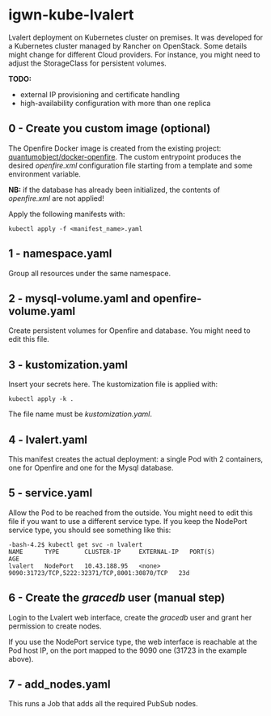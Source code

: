 # igwn-kube-lvalert
Lvalert deployment on Kubernetes cluster on premises. It was developed for a Kubernetes cluster managed by Rancher on OpenStack. Some details might change for different Cloud providers. For instance, you might need to adjust the StorageClass for persistent volumes. 

**TODO:** 
- external IP provisioning and certificate handling
- high-availability configuration with more than one replica

## 0 - Create you custom image (optional)
The Openfire Docker image is created from the existing project: [quantumobject/docker-openfire](https://github.com/QuantumObject/docker-openfire). The custom entrypoint produces the desired *openfire.xml* configuration file starting from a template and some environment variable. 

**NB:** if the database has already been initialized, the contents of *openfire.xml* are not applied!

Apply the following manifests with:

```kubectl apply -f <manifest_name>.yaml```

## 1 - namespace.yaml
Group all resources under the same namespace.

## 2 - mysql-volume.yaml and openfire-volume.yaml
Create persistent volumes for Openfire and database. You might need to edit this file. 

## 3 - kustomization.yaml
Insert your secrets here. The kustomization file is applied with:

```kubectl apply -k .```

The file name must be *kustomization.yaml*.

## 4 - lvalert.yaml
This manifest creates the actual deployment: a single Pod with 2 containers, one for Openfire and one for the Mysql database. 

## 5 - service.yaml
Allow the Pod to be reached from the outside. You might need to edit this file if you want to use a different service type.
If you keep the NodePort service type, you should see something like this:
```
-bash-4.2$ kubectl get svc -n lvalert
NAME      TYPE       CLUSTER-IP     EXTERNAL-IP   PORT(S)                                        AGE
lvalert   NodePort   10.43.188.95   <none>        9090:31723/TCP,5222:32371/TCP,8001:30870/TCP   23d
```

## 6 - Create the *gracedb* user (manual step)
Login to the Lvalert web interface, create the *gracedb* user and grant her permission to create nodes.

If you use the NodePort service type, the web interface is reachable at the Pod host IP, on the port mapped to the 9090 one (31723 in the example above). 

## 7 - add_nodes.yaml
This runs a Job that adds all the required PubSub nodes.
